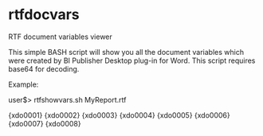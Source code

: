 # rtfdocvars
RTF document variables viewer

This simple BASH script will show you all the document variables which were created by BI Publisher Desktop plug-in for Word. This script requires base64 for decoding.

Example:

user$> rtfshowvars.sh MyReport.rtf

{xdo0001}<?for-each@column:$c54111//C1?>
{xdo0002}<?./H?>
{xdo0003}<?end for-each?>
{xdo0004}<?for-each:$c54111//R1?>
{xdo0005}<?./H?>
{xdo0006}<?for-each:.//R2?>
{xdo0007}<?./H?>
{xdo0008}<?end for-each?><?end for-each?>

